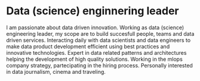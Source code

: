 # Data (science) enginnering leader

I am passionate about data driven innovation.
Working as data (science) engineering leader, my scope are to build succesfull people, teams and data driven services.
Interacting daily with data scientists and data engineers to make data product development efficient using best practices and innovative technologies. 
Expert in data related patterns and architectures helping the development of high quality solutions.
Working in the mlops company strategy, partecipating in the hiring process.
Personally interested in data journalism, cinema and traveling.